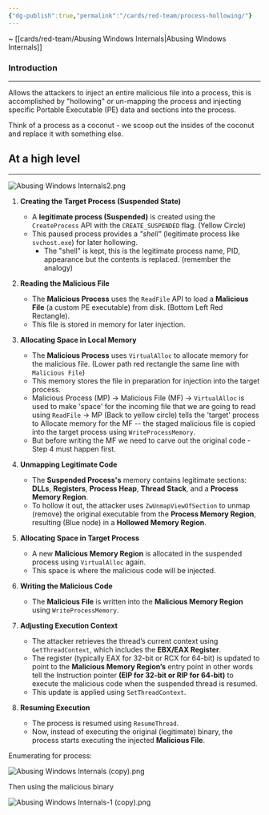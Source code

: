```yaml
---
{"dg-publish":true,"permalink":"/cards/red-team/process-hollowing/"}
---
```


~ [[cards/red-team/Abusing Windows Internals\|Abusing Windows Internals]]
### Introduction
---
Allows the attackers to inject an entire malicious file into a process, this is accomplished by "hollowing" or un-mapping the process and injecting specific Portable Executable (PE) data and sections into the process.

Think of a process as a coconut - we scoop out the insides of the coconut and replace it with something else.

## At a high level
---

![Abusing Windows Internals2.png](/img/user/cards/red-team/images/Abusing%20Windows%20Internals2.png)

1. **Creating the Target Process (Suspended State)**

	- A **legitimate process (Suspended)** is created using the `CreateProcess` API with the `CREATE_SUSPENDED` flag. (Yellow Circle)
	- This paused process provides a _"shell"_ (legitimate process like `svchost.exe`) for later hollowing.
		- The "shell" is kept, this is the legitimate process name, PID, appearance but the contents is replaced. (remember the analogy)

2. **Reading the Malicious File**

	- The **Malicious Process** uses the `ReadFile` API to load a **Malicious File** (a custom PE executable) from disk. (Bottom Left Red Rectangle).
	- This file is stored in memory for later injection.

3. **Allocating Space in Local Memory**

	- The **Malicious Process** uses `VirtualAlloc` to allocate memory for the malicious file. (Lower path red rectangle the same line with `Malicious File`)
	- This memory stores the file in preparation for injection into the target process.
	 - Malicious Process (MP) -> Malicious File (MF) -> `VirtualAlloc` is used to make 'space' for the incoming file that we are going to read using `ReadFile` -> MP (Back to yellow circle) tells the 'target' process to Allocate memory for the MF -- the staged malicious file is copied into the target process using `WriteProcessMemory`.
	-  But before writing the MF we need to carve out the original code - Step 4 must happen first.

4. **Unmapping Legitimate Code**

	- The **Suspended Process's** memory contains legitimate sections: **DLLs**, **Registers**, **Process Heap**, **Thread Stack**, and a **Process Memory Region**.
	- To hollow it out, the attacker uses `ZwUnmapViewOfSection` to unmap (remove) the original executable from the **Process Memory Region**, resulting (Blue node) in a **Hollowed Memory Region**.

5. **Allocating Space in Target Process**

	- A new **Malicious Memory Region** is allocated in the suspended process using `VirtualAlloc` again.
	- This space is where the malicious code will be injected.

6. **Writing the Malicious Code**

	- The **Malicious File** is written into the **Malicious Memory Region** using `WriteProcessMemory`.
	    
7. **Adjusting Execution Context**

	- The attacker retrieves the thread’s current context using `GetThreadContext`, which includes the **EBX/EAX Register**.
	- The register (typically EAX for 32-bit or RCX for 64-bit) is updated to point to the **Malicious Memory Region’s** entry point in other words tell the Instruction pointer **(EIP for 32-bit or RIP for 64-bit)** to execute the malicious code when the suspended thread is resumed.
	- This update is applied using `SetThreadContext`.

8. **Resuming Execution**

	- The process is resumed using `ResumeThread`.
	- Now, instead of executing the original (legitimate) binary, the process starts executing the injected **Malicious File**.

Enumerating for process:

![Abusing Windows Internals (copy).png](/img/user/cards/red-team/images/Abusing%20Windows%20Internals%20(copy).png)

Then using the malicious binary

![Abusing Windows Internals-1 (copy).png](/img/user/cards/red-team/images/Abusing%20Windows%20Internals-1%20(copy).png)
